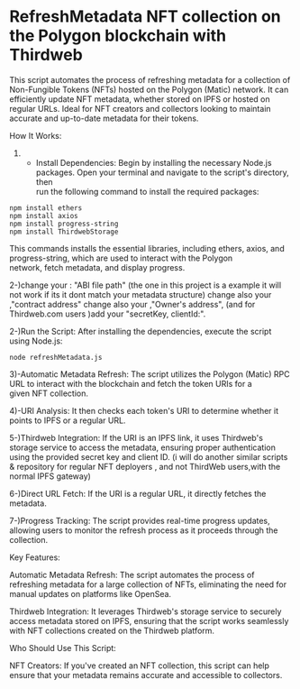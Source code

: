 # RefreshMetadata NFT collection on the Polygon blockchain with Thirdweb 

This script automates the process of refreshing metadata for a collection of Non-Fungible Tokens (NFTs) hosted on the Polygon (Matic) network. It can efficiently update NFT metadata, whether stored on IPFS or hosted on regular URLs. Ideal for NFT creators and collectors looking to maintain accurate and up-to-date metadata for their tokens.


How It Works:

  1) - Install Dependencies: Begin by installing the necessary Node.js packages. Open your terminal and navigate to the script's directory, then   
  run the following command to install the required packages:
  
 
    npm install ethers
    npm install axios
    npm install progress-string
    npm install ThirdwebStorage
    
  This commands installs the essential libraries, including ethers, axios, and progress-string, which are used to interact with the Polygon   
    network, 
    fetch metadata, and display progress.

  2-)change your : "ABI file path"  (the one in this project is a example it will not work if its it dont match your metadata structure)
    change also your  ,"contract address" 
    change also your  ,"Owner's address", (and for Thirdweb.com users )add your "secretKey, clientId:".


  2-)Run the Script: After installing the dependencies, execute the script using Node.js:
  
    node refreshMetadata.js
  
  3)-Automatic Metadata Refresh: The script utilizes the Polygon (Matic) RPC URL to interact with the blockchain and fetch the token URIs for a   
     given 
     NFT collection.
  
  4)-URI Analysis: It then checks each token's URI to determine whether it points to IPFS or a regular URL.
  
  5-)Thirdweb Integration: If the URI is an IPFS link, it uses Thirdweb's storage service to access the metadata, ensuring proper authentication 
     using the provided secret key and client ID. 
     (i will do another similar scripts & repository for regular NFT deployers , and not ThirdWeb users,with the normal IPFS gateway)
  
  6-)Direct URL Fetch: If the URI is a regular URL, it directly fetches the metadata.
  
  7-)Progress Tracking: The script provides real-time progress updates, allowing users to monitor the refresh process as it proceeds through the   
     collection.

Key Features:

Automatic Metadata Refresh: The script automates the process of refreshing metadata for a large collection of NFTs, eliminating the need for manual updates on platforms like OpenSea.

Thirdweb Integration: It leverages Thirdweb's storage service to securely access metadata stored on IPFS, ensuring that the script works seamlessly with NFT collections created on the Thirdweb platform.

Who Should Use This Script:

NFT Creators: If you've created an NFT collection, this script can help ensure that your metadata remains accurate and accessible to collectors.
